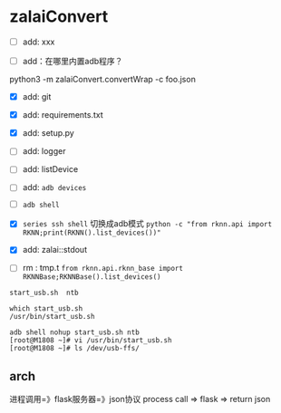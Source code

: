 # zalaiConvert

- [ ] add: xxx
- [ ] add：在哪里内置adb程序？


python3 -m zalaiConvert.convertWrap -c foo.json



- [x] add: git
- [x] add: requirements.txt
- [x] add: setup.py
- [ ] add: logger
- [ ] add: listDevice
- [ ] add: `adb devices` 
- [ ] `adb shell`
- [x] `series ssh shell` 切换成adb模式
` python -c "from rknn.api import RKNN;print(RKNN().list_devices())" `

- [x] add: zalai::stdout
- [ ] rm : tmp.t
`from rknn.api.rknn_base import RKNNBase;RKNNBase().list_devices()`


`start_usb.sh  ntb`

```
which start_usb.sh
/usr/bin/start_usb.sh

adb shell nohup start_usb.sh ntb
[root@M1808 ~]# vi /usr/bin/start_usb.sh
[root@M1808 ~]# ls /dev/usb-ffs/
```



## arch

进程调用=》flask服务器=》json协议
process call => flask => return json 